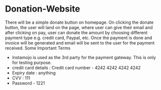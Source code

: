 # Donation-Website

There will be a simple donate button on homepage. On clicking the donate button, the user will land on the page,
where user can give their email and after clicking on pay,
user can donate the amount by choosing different payment type e.g. credit card, Paypal, etc.
Once the payment is done and invoice will be generated and email will be sent to the user for the payment received.
Some Important Terms
- Instamojo is used as the 3rd party for the payment gateway. This is only for testing purpose.
- credit card details : Credit card number - 4242 4242 4242 4242
- Expiry date : anything
- CVV : 111
- Password - 1221
